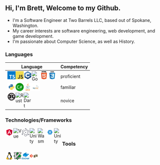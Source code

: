 ##  Hi, I'm Brett, Welcome to my Github.
- I'm a Software Engineer at Two Barrels LLC, based out of Spokane, Washington.
- My career interests are software engineering, web development, and game development.
- I'm passionate about Computer Science, as well as History.

### Languages

| Language | Competency |
| -------- | ----------- |
| <img align="left" alt="TypeScript" width="26px" src="https://raw.githubusercontent.com/github/explore/80688e429a7d4ef2fca1e82350fe8e3517d3494d/topics/typescript/typescript.png" /> <img align="left" alt="TypeScript" width="26px" src="https://raw.githubusercontent.com/github/explore/80688e429a7d4ef2fca1e82350fe8e3517d3494d/topics/javascript/javascript.png" /> <img align="left" alt="C/C++" width="26px" src="https://raw.githubusercontent.com/github/explore/180320cffc25f4ed1bbdfd33d4db3a66eeeeb358/topics/cpp/cpp.png" />  <img align="left" alt="Go" width="26px" src="https://external-content.duckduckgo.com/iu/?u=https%3A%2F%2Fdownload.logo.wine%2Flogo%2FGo_(programming_language)%2FGo_(programming_language)-Logo.wine.png&f=1&nofb=1" /> <img align="left" alt="HTML" width="26px" src="https://raw.githubusercontent.com/github/explore/80688e429a7d4ef2fca1e82350fe8e3517d3494d/topics/html/html.png" /> <img align="left" alt="CSS" width="26px" src="https://raw.githubusercontent.com/github/explore/80688e429a7d4ef2fca1e82350fe8e3517d3494d/topics/css/css.png" /> | proficient |
| <img align="left" alt="Python" width="26px" src="https://raw.githubusercontent.com/github/explore/80688e429a7d4ef2fca1e82350fe8e3517d3494d/topics/python/python.png" /> <img align="left" alt="C#" width="26px" src="https://raw.githubusercontent.com/github/explore/80688e429a7d4ef2fca1e82350fe8e3517d3494d/topics/csharp/csharp.png" />  <img align="left" alt="Java" width="26px" src="https://raw.githubusercontent.com/github/explore/5b3600551e122a3277c2c5368af2ad5725ffa9a1/topics/java/java.png" />  <img align="left" alt="SQL" width="26px" src="https://raw.githubusercontent.com/github/explore/80688e429a7d4ef2fca1e82350fe8e3517d3494d/topics/mysql/mysql.png" /> | familiar|
| <img align="left" alt="Rust" width="26px" src="https://raw.githubusercontent.com/github/explore/80688e429a7d4ef2fca1e82350fe8e3517d3494d/topics/rust/rust.png" />  <img align="left" alt="Rust" width="26px" src="https://external-content.duckduckgo.com/iu/?u=https%3A%2F%2Fimages.macrumors.com%2Ft%2Fzqatp95nl8L1RarT7AnlrlcfuhI%3D%2F1600x%2Fhttp%3A%2F%2Fimages.macrumors.com%2Farticle-new%2F2013%2F12%2Farm_logo.png&f=1&nofb=1" /> <img align="left" alt="Dart" width="26px" src="https://external-content.duckduckgo.com/iu/?u=https%3A%2F%2Fcdn.freebiesupply.com%2Flogos%2Flarge%2F2x%2Fdart-logo-png-transparent.png&f=1&nofb=1" /> | novice | 

### Technologies/Frameworks

<img align="left" alt="Angular" width="26px" src="https://raw.githubusercontent.com/github/explore/80688e429a7d4ef2fca1e82350fe8e3517d3494d/topics/angular/angular.png" />
<img align="left" alt="Vue" width="26px"
src="https://github.com/jalbertsr/logo-badge-images/blob/master/img/rsz_vue.png?raw=true" />

<img align="left" alt="Electron" width="26px" src="https://raw.githubusercontent.com/github/explore/80688e429a7d4ef2fca1e82350fe8e3517d3494d/topics/electron/electron.png" />

<img align="left" alt="Unity" width="26px" src="https://external-content.duckduckgo.com/iu/?u=https%3A%2F%2Fdzone.com%2Fstorage%2Ftemp%2F13130265-jest-logo-png-transparent.png&f=1&nofb=1" />

<img align="left" alt="Wasm" width="26px" src="https://external-content.duckduckgo.com/iu/?u=https%3A%2F%2Fraw.githubusercontent.com%2Freklatsmasters%2Fvscode-wasm%2Fmaster%2Fimages%2Fvscode-wasm-logo.png&f=1&nofb=1" />

<img align="left" alt="Xamarin" width="26px" src="https://raw.githubusercontent.com/github/explore/80688e429a7d4ef2fca1e82350fe8e3517d3494d/topics/xamarin/xamarin.png" />

<img align="left" alt="Unity" width="26px" src="https://external-content.duckduckgo.com/iu/?u=https%3A%2F%2Ftorrentfreak.com%2Fimages%2Funity-logo.jpg&f=1&nofb=1" />


<br />

### Tools

<img align="left" alt="Linux" width="26px" src="https://raw.githubusercontent.com/github/explore/80688e429a7d4ef2fca1e82350fe8e3517d3494d/topics/linux/linux.png" />

<img align="left" alt="Vim" width="26px" src="https://raw.githubusercontent.com/github/explore/80688e429a7d4ef2fca1e82350fe8e3517d3494d/topics/vim/vim.png" />

<img align="left" alt="Docker" width="26px" src="https://raw.githubusercontent.com/github/explore/80688e429a7d4ef2fca1e82350fe8e3517d3494d/topics/docker/docker.png" />

<img align="left" alt="Git" width="26px" src="https://raw.githubusercontent.com/github/explore/80688e429a7d4ef2fca1e82350fe8e3517d3494d/topics/git/git.png" />
<br />




